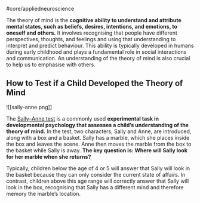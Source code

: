 #core/appliedneuroscience

The theory of mind is the **cognitive ability to understand and attribute mental states, such as beliefs, desires, intentions, and emotions, to oneself and others.** It involves recognising that people have different perspectives, thoughts, and feelings and using that understanding to interpret and predict behaviour. This ability is typically developed in humans during early childhood and plays a fundamental role in social interactions and communication. An understanding of the theory of mind is also crucial to help us to emphasise with others.

## How to Test if a Child Developed the Theory of Mind

![[sally-anne.png]]

The [Sally–Anne test](https://en.wikipedia.org/wiki/Sally%E2%80%93Anne_test) is a commonly used **experimental task in developmental psychology that assesses a child’s understanding of the theory of mind.** In the test, two characters, Sally and Anne, are introduced, along with a box and a basket. Sally has a marble, which she places inside the box and leaves the scene. Anne then moves the marble from the box to the basket while Sally is away. **The key question is: Where will Sally look for her marble when she returns?**

Typically, children below the age of 4 or 5 will answer that Sally will look in the basket because they can only consider the current state of affairs. In contrast, children above this age range will correctly answer that Sally will look in the box, recognising that Sally has a different mind and therefore memory the marble’s location.
